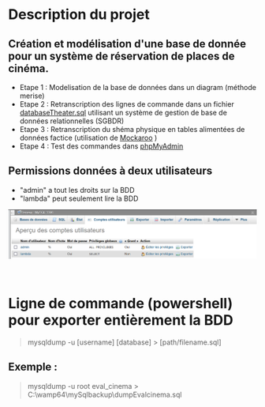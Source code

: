 # Description du projet
## Création et modélisation d'une base de donnée pour un système de réservation de places de cinéma.

- Etape 1 : Modelisation de la base de données dans un diagram (méthode merise)
- Etape 2 : Retranscription des lignes de commande dans un fichier [databaseTheater.sql](/databaseTheater.sql) utilisant un système de gestion de base de données relationnelles (SGBDR)
- Etape 3 : Retranscription du shéma physique en tables alimentées de données factice (utilisation de [Mockaroo](https://www.mockaroo.com/) )
- Etape 4 : Test des commandes dans [phpMyAdmin](https://www.phpmyadmin.net/)

## Permissions données à deux utilisateurs 
- "admin" a tout les droits sur la BDD
- "lambda" peut seulement lire la BDD

![alt text](/imgREADME/utilisateurs.PNG)

&nbsp;

# Ligne de commande (powershell) pour exporter entièrement la BDD

> mysqldump -u [username] [database] > [path/filename.sql] 


## Exemple :
>mysqldump -u root eval_cinema > C:\wamp64\mySqlbackup\dumpEvalcinema.sql

